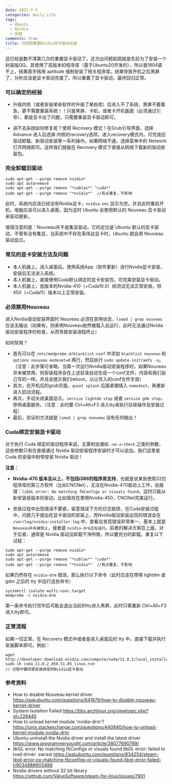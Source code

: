 ```yaml
---
date: 2021-7-3
categories: Daily_Life
tags:
  - Ubuntu
  - Nvidia
  - 总结
comments: true
title: 乌班图重置Nvidia显卡驱动总结
---
```


这已经是数不清第几次的重置显卡驱动了，这次出问题起因就是先前为了安装一个封装版QQ，其使用了高版本的程序库（基于Ubuntu20开发的），所以我1804装不上，结果我手贱用 aptitude 强制安装了相关程序库，结果导致开机之后黑屏了，分析应该是显卡驱动完蛋了，所以重置了显卡驱动，最终回归正常。

<!--more-->

### 可以确定的经验

- 升级内核（或者安装某些软件时升级了某些库）后进入不了系统、黑屏不要着急，更不需要重装系统！！只是黑屏、卡机、或者卡开机画面（必须通过引导），都是显卡出了问题，只需要重装显卡驱动即可。

- 进不去系统如何修复呢？使用 Recovery 模式！在Grub引导界面，选择 Advance 进入后选择 内核的recovery选项，进入recovery模式内，可完成旧驱动卸载、新驱动安装等一系列操作。如果网络不通，选择菜单中的 Network 打开网络即可。这样我们就能在 Recovery 模式下直接从网络下载新的驱动安装包。

### 完全卸载旧驱动

```
sudo apt-get --purge remove nvidia*
sudo apt autoremove
sudo apt-get --purge remove "*cublas*" "cuda*"
sudo apt-get --purge remove "*nvidia*"  //有点重复，不影响
```

此时，系统内应该已经没有Nvidia显卡，`nvidia-smi` 显示为空。并且此时重启开机，电脑应该可以进入桌面，因为这时 Ubuntu 会使用默认的 Nouveau 显卡驱动来驱动更新。

值得注意的是：Nouveau并不是集显驱动，它的定位是 Ubuntu 默认的显卡驱动，不管有没有集显，当系统中不存在英伟达显卡时，Ubuntu 就会用 Nouveau 驱动显示。

### 常见的显卡安装方法及问题

- 本人机器上，进入桌面后，使用系统App（软件更新）进行Nvidia显卡安装，安装后无法进入系统。
- 本人机器上，直接使用Cuda默认绑定的显卡安装包，可完美安装显卡驱动。
- 本人机器上，低版本的Nvidia-410（+Cuda10.0）经测试无法正常安装，但450（+Cuda11）版本以上正常安装。

### 必须禁用Nouveau

进入Nvidia驱动安装界面时 Nouveau 必须在禁用状态，`lsmod | grep nouveau` 应该无输出（如果有，则表明Nouveau依然被载入且运行，此时无法通过Nvidia驱动安装程序的检查，从而导致安装进程终止）

如何禁用？

- 首先可以在 `/etc/modprobe.d/blacklist.conf` 中添加 `blacklist nouveau` 和 `options nouveau modeset=0` 两行，然后执行 `sudo update-initramfs -u`。（注意：此步骤可省略。当第一次运行Nvidia驱动安装程序时，如果Nouveau并未被禁用，则安装程序会在上述目录自动生成一个conf文件，内容和我们自己写的一样。并且会提示我们reboot，以让写入的conf文件生效）
- 其次，在开机后的grub页面，`quiet splash` 后面紧跟插入 `nomodset`，再重新进入启动流程。
- 再次，手动关闭桌面显示。`service lightdm stop` 或者 `service gdm stop`，停用桌面服务。（注意：此时要 Ctrl+Alt+F3 进入tty来执行后续操作及安装过程）
- 最后，验证的方法就是 `lsmod | grep nouveau` 没有任何输出！

### Cuda绑定安装显卡驱动

对于执行 Cuda 绑定的驱动程序来说，无需附加诸如 `-no-x-check` 之类的参数，这些参数只有在直接通过 Nvidia 驱动安装程序安装时才可以追加。我们这里是 Cuda 的安装中附带安装 Nvidia 驱动！

**注意：**

- **Nvidia-470 版本及以上，不包括i386的程序库支持**，也就是说某些使用32位程序库的第三方软件（比如CNCNet），无法在Nvidia-470驱动上工作，会报错：`libGL error: No matching fbConfigs or visuals found`。这时只能从新安装低版本的驱动，比如我现在使用Nvidia-450，CNCNet完美运行。

- 安装过程中出现错误不要紧，留意错误下方的日志路径，在Cuda安装过程中，问题几乎就出在显卡驱动的安装上，而Nvidia驱动安装出现的错误会在 `/var/log/nvidia-installer.log` 中，查看会发现错误非常单一，基本上就是 `Nouveau并未被禁止`，或者是 `nvidia-drm正在运行`。前者的解决方案在上面，对于后者，通常是 Nvidia 驱动没卸载干净所致，所以要充分的卸载。重复以下过程：

```
sudo apt-get --purge remove nvidia*
sudo apt autoremove
sudo apt-get --purge remove "*cublas*" "cuda*"
sudo apt-get --purge remove "*nvidia*"  //有点重复，不影响
```

如果仍然存在 `nvidia-drm` 错误，那么执行以下命令（此时应该在停用 lightdm 或 gdm 之后的 tty 中运行这些命令）

```
systemctl isolate multi-user.target
modprobe -r nvidia-drm
```

第一条命令执行完毕后可能会退出当前的tty进入黑屏，此时只需重新 Ctrl+Alt+F3 进入tty即可。

### 正常流程

如果一切正常，在 Recovery 模式中或者是进入桌面后的 tty 中，直接下载并执行安装脚本即可。例如：

```
wget http://developer.download.nvidia.com/compute/cuda/11.0.2/local_installers/cuda_11.0.2_450.51.05_linux.run
sudo sh cuda_11.0.2_450.51.05_linux.run
// 过程中要同意安装绑定的Nvidia显卡驱动
```


### 参考资料

- How to disable Nouveau kernel driver https://askubuntu.com/questions/841876/how-to-disable-nouveau-kernel-driver
- System Isolation Failed https://bbs.archlinux.org/viewtopic.php?id=228445
- How to unload kernel module 'nvidia-drm'? https://unix.stackexchange.com/questions/440840/how-to-unload-kernel-module-nvidia-drm
- Ubuntu uninstall the Nvidia driver and install the latest driver https://www.programmersought.com/article/38077690789/
- libGL error: No matching fbConfigs or visuals found libGL error: failed to load driver: swrast https://askubuntu.com/questions/834254/steam-libgl-error-no-matching-fbconfigs-or-visuals-found-libgl-error-failed-t/903488#903488
- Nvidia drivers without 32 bit library https://github.com/ValveSoftware/steam-for-linux/issues/7901
